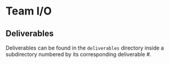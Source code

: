 # Team I/O
## Deliverables
Deliverables can be found in the `deliverables` directory inside a subdirectory numbered by its corresponding deliverable #.